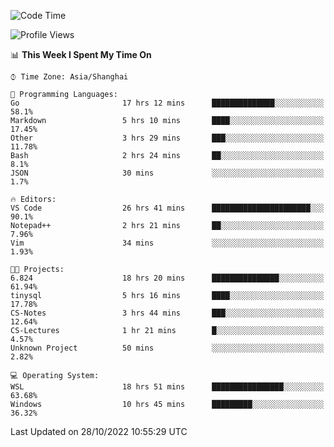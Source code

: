<!--START_SECTION:waka-->
![Code Time](http://img.shields.io/badge/Code%20Time-271%20hrs%2033%20mins-blue)

![Profile Views](http://img.shields.io/badge/Profile%20Views-7-blue)

📊 **This Week I Spent My Time On** 

```text
⌚︎ Time Zone: Asia/Shanghai

💬 Programming Languages: 
Go                       17 hrs 12 mins      ██████████████░░░░░░░░░░░   58.1% 
Markdown                 5 hrs 10 mins       ████░░░░░░░░░░░░░░░░░░░░░   17.45% 
Other                    3 hrs 29 mins       ███░░░░░░░░░░░░░░░░░░░░░░   11.78% 
Bash                     2 hrs 24 mins       ██░░░░░░░░░░░░░░░░░░░░░░░   8.1% 
JSON                     30 mins             ░░░░░░░░░░░░░░░░░░░░░░░░░   1.7%

🔥 Editors: 
VS Code                  26 hrs 41 mins      ██████████████████████░░░   90.1% 
Notepad++                2 hrs 21 mins       ██░░░░░░░░░░░░░░░░░░░░░░░   7.96% 
Vim                      34 mins             ░░░░░░░░░░░░░░░░░░░░░░░░░   1.93%

🐱‍💻 Projects: 
6.824                    18 hrs 20 mins      ███████████████░░░░░░░░░░   61.94% 
tinysql                  5 hrs 16 mins       ████░░░░░░░░░░░░░░░░░░░░░   17.78% 
CS-Notes                 3 hrs 44 mins       ███░░░░░░░░░░░░░░░░░░░░░░   12.64% 
CS-Lectures              1 hr 21 mins        █░░░░░░░░░░░░░░░░░░░░░░░░   4.57% 
Unknown Project          50 mins             ░░░░░░░░░░░░░░░░░░░░░░░░░   2.82%

💻 Operating System: 
WSL                      18 hrs 51 mins      ████████████████░░░░░░░░░   63.68% 
Windows                  10 hrs 45 mins      █████████░░░░░░░░░░░░░░░░   36.32%

```


 Last Updated on 28/10/2022 10:55:29 UTC
<!--END_SECTION:waka-->